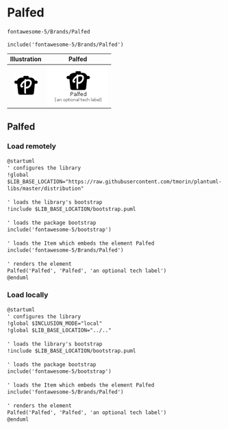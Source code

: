 # Palfed


```text
fontawesome-5/Brands/Palfed
```

```text
include('fontawesome-5/Brands/Palfed')
```



| Illustration | Palfed |
| :---: | :---: |
| ![illustration for Illustration](../../fontawesome-5/Brands/Palfed.png) | ![illustration for Palfed](../../fontawesome-5/Brands/Palfed.Local.png) |




## Palfed

### Load remotely
```plantuml
@startuml
' configures the library
!global $LIB_BASE_LOCATION="https://raw.githubusercontent.com/tmorin/plantuml-libs/master/distribution"

' loads the library's bootstrap
!include $LIB_BASE_LOCATION/bootstrap.puml

' loads the package bootstrap
include('fontawesome-5/bootstrap')

' loads the Item which embeds the element Palfed
include('fontawesome-5/Brands/Palfed')

' renders the element
Palfed('Palfed', 'Palfed', 'an optional tech label')
@enduml
```

### Load locally
```plantuml
@startuml
' configures the library
!global $INCLUSION_MODE="local"
!global $LIB_BASE_LOCATION="../.."

' loads the library's bootstrap
!include $LIB_BASE_LOCATION/bootstrap.puml

' loads the package bootstrap
include('fontawesome-5/bootstrap')

' loads the Item which embeds the element Palfed
include('fontawesome-5/Brands/Palfed')

' renders the element
Palfed('Palfed', 'Palfed', 'an optional tech label')
@enduml
```

